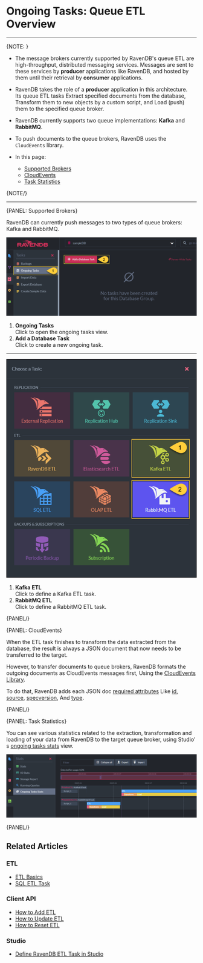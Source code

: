﻿# Ongoing Tasks: Queue ETL Overview
---

{NOTE: }

* The message brokers currently supported by RavenDB's queue ETL are 
  high-throughput, distributed messaging services. Messages are sent 
  to these services by **producer** applications like RavenDB, and 
  hosted by them until their retrieval by **consumer** applications.  

* RavenDB takes the role of a **producer** application in this architecture.  
  Its queue ETL tasks Extract specified documents from the database, Transform 
  them to new objects by a custom script, and Load (push) them to the specified 
  queue broker.  
  
* RavenDB currently supports two queue implementations: **Kafka** and **RabbitMQ**.  

* To push documents to the queue brokers, RavenDB uses the `CloudEvents` library.  

* In this page:  
   * [Supported Brokers](../../../../server/ongoing-tasks/etl/queue-etl/overview#supported-brokers)  
   * [CloudEvents](../../../../server/ongoing-tasks/etl/queue-etl/overview#cloudevents)  
   * [Task Statistics](../../../../server/ongoing-tasks/etl/queue-etl/overview#task-statistics)  

{NOTE/}

---

{PANEL: Supported Brokers}

RavenDB can currently push messages to two types of queue brokers: Kafka and RabbitMQ.  

![Ongoing Tasks](images/overview_ongoing-tasks.png "Ongoing Tasks")

1. **Ongoing Tasks**  
   Click to open the ongoing tasks view.  
2. **Add a Database Task**  
   Click to create a new ongoing task.  

---

![Define ETL Task](images/overview_task-selection.png "Define ETL Task")

1. **Kafka ETL**  
   Click to define a Kafka ETL task.  
2. **RabbitMQ ETL**  
   Click to define a RabbitMQ ETL task.  

{PANEL/}

{PANEL: CloudEvents}

When the ETL task finishes to transform the data extracted from the database, 
the result is always a JSON document that now needs to be transferred to the target.  

However, to transfer documents to queue brokers, RavenDB formats the outgoing 
documents as CloudEvents messages first, Using the [CloudEvents Library](https://cloudevents.io).  

To do that, RavenDB adds each JSON doc 
[required attributes](https://github.com/cloudevents/spec/blob/main/cloudevents/spec.md#required-attributes)
Like [id](https://github.com/cloudevents/spec/blob/main/cloudevents/spec.md#id),
[source](https://github.com/cloudevents/spec/blob/main/cloudevents/spec.md#source-1),
[specversion](https://github.com/cloudevents/spec/blob/main/cloudevents/spec.md#specversion), 
And [type](https://github.com/cloudevents/spec/blob/main/cloudevents/spec.md#type).  

{PANEL/}

{PANEL: Task Statistics}

You can see various statistics related to the extraction, transformation and 
loading of your data from RavenDB to the target queue broker, using Studio'
s [ongoing tasks stats](../../../../studio/database/stats/ongoing-tasks-stats/overview) view.  

![Queue Brokers Stats](images/overview_stats.png "Ongoing Tasks")


{PANEL/}



## Related Articles

### ETL

- [ETL Basics](../../../../server/ongoing-tasks/etl/basics)
- [SQL ETL Task](../../../../server/ongoing-tasks/etl/sql)

### Client API

- [How to Add ETL](../../../../client-api/operations/maintenance/etl/add-etl)
- [How to Update ETL](../../../../client-api/operations/maintenance/etl/update-etl)
- [How to Reset ETL](../../../../client-api/operations/maintenance/etl/reset-etl)

### Studio

- [Define RavenDB ETL Task in Studio](../../../../studio/database/tasks/ongoing-tasks/ravendb-etl-task)
